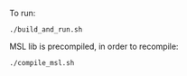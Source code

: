 To run: 

```./build_and_run.sh``` 

MSL lib is precompiled, in order to recompile: 

```./compile_msl.sh```
